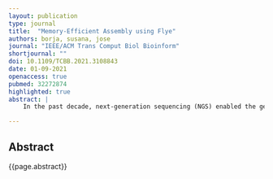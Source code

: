 ```yaml
---
layout: publication
type: journal
title:  "Memory-Efficient Assembly using Flye"
authors: borja, susana, jose
journal: "IEEE/ACM Trans Comput Biol Bioinform"
shortjournal: ""
doi: 10.1109/TCBB.2021.3108843
date: 01-09-2021
openaccess: true
pubmed: 32272874
highlighted: true
abstract: |
    In the past decade, next-generation sequencing (NGS) enabled the generation of genomic data in a cost-effective, high-throughput manner. The most recent third-generation sequencing technologies produce longer reads; however, their error rates are much higher, which complicates the assembly process. This generates time- and space- demanding long-read assemblers. Moreover, the advances in these technologies have allowed portable and real-time DNA sequencing, enabling in-field analysis. In these scenarios, it becomes crucial to have more efficient solutions that can be executed in computers or mobile devices with minimum hardware requirements. We re-implemented an existing assembler devoted for long reads, more concretely Flye, using compressed data structures. We then compare our version with the original software using real datasets, and evaluate their performance in terms of memory requirements, execution speed, and energy consumption. The assembly results are not affected, as the core of the algorithm is maintained, but the usage of advanced compact data structures leads to improvements in memory consumption that range from 22% to 47% less space, and in the processing time, which range from being on a par up to decreases of 25%. These improvements also cause reductions in energy consumption of around 3-8%, with some datasets obtaining decreases up to 26%.

---
```


## Abstract

{{page.abstract}}
